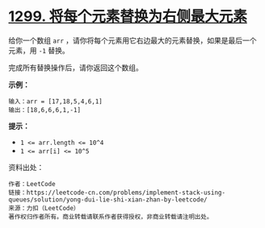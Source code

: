 # [1299. 将每个元素替换为右侧最大元素](https://leetcode-cn.com/problems/replace-elements-with-greatest-element-on-right-side/)

给你一个数组 `arr` ，请你将每个元素用它右边最大的元素替换，如果是最后一个元素，用 `-1` 替换。

完成所有替换操作后，请你返回这个数组。



**示例：**

```
输入：arr = [17,18,5,4,6,1]
输出：[18,6,6,6,1,-1]
```

**提示：**

- `1 <= arr.length <= 10^4`
- `1 <= arr[i] <= 10^5`



资料出处：

```
作者：LeetCode
链接：https://leetcode-cn.com/problems/implement-stack-using-queues/solution/yong-dui-lie-shi-xian-zhan-by-leetcode/
来源：力扣（LeetCode）
著作权归作者所有。商业转载请联系作者获得授权，非商业转载请注明出处。
```

